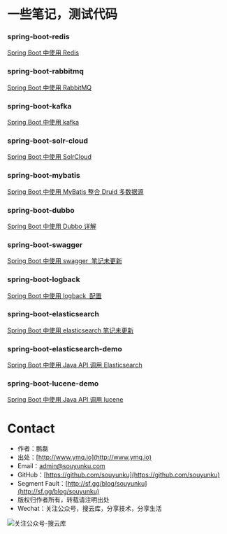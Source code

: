 
# 一些笔记，测试代码

### spring-boot-redis

[Spring Boot 中使用 Redis](http://www.ymq.io/2017/10/13/redis-jedis-spring-boot-example/)

### spring-boot-rabbitmq

[Spring Boot 中使用 RabbitMQ](http://www.ymq.io/2017/10/16/rabbitmq-spring-boot-example/)

### spring-boot-kafka
[Spring Boot 中使用 kafka](http://www.ymq.io/2017/10/17/kafka-spring-boot-example/)

### spring-boot-solr-cloud

[Spring Boot 中使用 SolrCloud](http://www.ymq.io/2017/10/18/solr-cloud-spring-boot-example/)

### spring-boot-mybatis

[Spring Boot 中使用 MyBatis 整合 Druid 多数据源](http://www.ymq.io/2017/10/20/mybatis-spring-boot-example/)

### spring-boot-dubbo

[Spring Boot 中使用 Dubbo 详解](http://www.ymq.io/2017/10/27/dubbo-spring-boot-example/)

### spring-boot-swagger

[Spring Boot 中使用 swagger  笔记未更新 ]()

### spring-boot-logback

[Spring Boot 中使用 logback  配置 ](http://www.ymq.io/2017/10/30/spring-boot-logback-example/)

### spring-boot-elasticsearch

[Spring Boot 中使用 elasticsearch  笔记未更新 ]()

### spring-boot-elasticsearch-demo

[Spring Boot 中使用 Java API 调用 Elasticsearch](http://www.ymq.io/2017/11/06/ElasticSearch-example/)

### spring-boot-lucene-demo

[Spring Boot 中使用 Java API 调用 lucene](http://www.ymq.io/2017/11/06/lucene-example/)

# Contact

 - 作者：鹏磊  
 - 出处：[http://www.ymq.io](http://www.ymq.io)  
 - Email：[admin@souyunku.com](admin@souyunku.com)  
 - GitHub：[https://github.com/souyunku](https://github.com/souyunku)  
 - Segment Fault：[http://sf.gg/blog/souyunku](http://sf.gg/blog/souyunku)  
 - 版权归作者所有，转载请注明出处
 - Wechat：关注公众号，搜云库，分享技术，分享生活
 
![关注公众号-搜云库](http://www.ymq.io/images/souyunku.png "搜云库")
